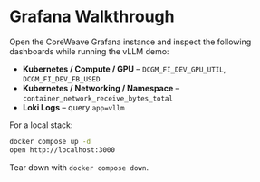 # Grafana Walkthrough

Open the CoreWeave Grafana instance and inspect the following dashboards while
running the vLLM demo:

- **Kubernetes / Compute / GPU** – `DCGM_FI_DEV_GPU_UTIL`, `DCGM_FI_DEV_FB_USED`
- **Kubernetes / Networking / Namespace** – `container_network_receive_bytes_total`
- **Loki Logs** – query `app=vllm`

For a local stack:

```bash
docker compose up -d
open http://localhost:3000
```

Tear down with `docker compose down`.
